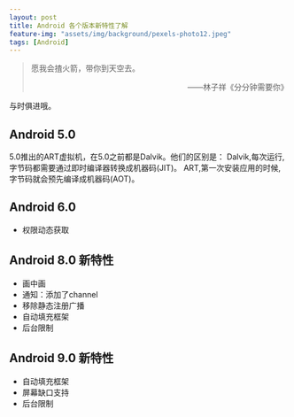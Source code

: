 ```yaml
---
layout: post
title: Android 各个版本新特性了解
feature-img: "assets/img/background/pexels-photo12.jpeg"
tags: [Android]
---
```


> 愿我会揸火箭，带你到天空去。<br>                      
> <p align="right">——林子祥《分分钟需要你》</p>

与时俱进哦。

## Android 5.0

5.0推出的ART虚拟机，在5.0之前都是Dalvik。他们的区别是：
Dalvik,每次运行,字节码都需要通过即时编译器转换成机器码(JIT)。
ART,第一次安装应用的时候,字节码就会预先编译成机器码(AOT)。

## Android 6.0

* 权限动态获取

## Android 8.0 新特性

* 画中画
* 通知：添加了channel
* 移除静态注册广播
* 自动填充框架
* 后台限制

## Android 9.0 新特性

* 自动填充框架
* 屏幕缺口支持
* 后台限制
